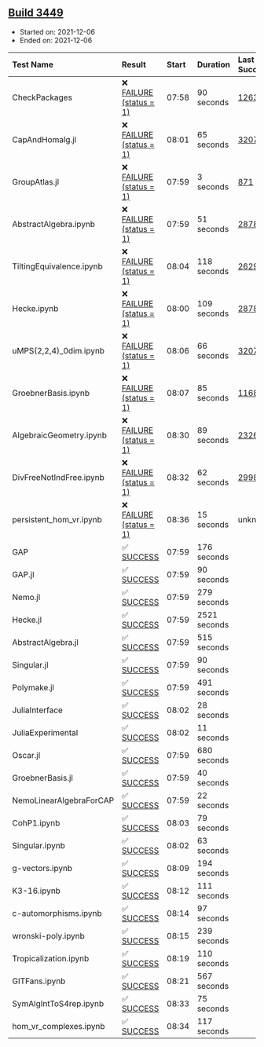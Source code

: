 ## [Build 3449](https://oscarci.mathematik.uni-kl.de/job/oscar-stable/3449/)

* Started on: 2021-12-06
* Ended on: 2021-12-06

| Test Name    | Result | Start | Duration | Last Success | First Failure |
|:-------------|:-------|:------|:---------|:-------------|:--------------|
| CheckPackages | ❌ [FAILURE (status = 1)](https://oscarci.mathematik.uni-kl.de/job/oscar-stable/3449/artifact/logs/build-3449/CheckPackages.log) | 07:58 | 90 seconds | [1263](https://oscarci.mathematik.uni-kl.de/job/oscar-stable/1263/) | [1264](https://oscarci.mathematik.uni-kl.de/job/oscar-stable/1264/) |
| CapAndHomalg.jl | ❌ [FAILURE (status = 1)](https://oscarci.mathematik.uni-kl.de/job/oscar-stable/3449/artifact/logs/build-3449/CapAndHomalg.jl.log) | 08:01 | 65 seconds | [3207](https://oscarci.mathematik.uni-kl.de/job/oscar-stable/3207/) | [3208](https://oscarci.mathematik.uni-kl.de/job/oscar-stable/3208/) |
| GroupAtlas.jl | ❌ [FAILURE (status = 1)](https://oscarci.mathematik.uni-kl.de/job/oscar-stable/3449/artifact/logs/build-3449/GroupAtlas.jl.log) | 07:59 | 3 seconds | [871](https://oscarci.mathematik.uni-kl.de/job/oscar-stable/871/) | [872](https://oscarci.mathematik.uni-kl.de/job/oscar-stable/872/) |
| AbstractAlgebra.ipynb | ❌ [FAILURE (status = 1)](https://oscarci.mathematik.uni-kl.de/job/oscar-stable/3449/artifact/logs/build-3449/AbstractAlgebra.ipynb.log) | 07:59 | 51 seconds | [2878](https://oscarci.mathematik.uni-kl.de/job/oscar-stable/2878/) | [2879](https://oscarci.mathematik.uni-kl.de/job/oscar-stable/2879/) |
| TiltingEquivalence.ipynb | ❌ [FAILURE (status = 1)](https://oscarci.mathematik.uni-kl.de/job/oscar-stable/3449/artifact/logs/build-3449/TiltingEquivalence.ipynb.log) | 08:04 | 118 seconds | [2629](https://oscarci.mathematik.uni-kl.de/job/oscar-stable/2629/) | [2630](https://oscarci.mathematik.uni-kl.de/job/oscar-stable/2630/) |
| Hecke.ipynb | ❌ [FAILURE (status = 1)](https://oscarci.mathematik.uni-kl.de/job/oscar-stable/3449/artifact/logs/build-3449/Hecke.ipynb.log) | 08:00 | 109 seconds | [2878](https://oscarci.mathematik.uni-kl.de/job/oscar-stable/2878/) | [2879](https://oscarci.mathematik.uni-kl.de/job/oscar-stable/2879/) |
| uMPS(2,2,4)_0dim.ipynb | ❌ [FAILURE (status = 1)](https://oscarci.mathematik.uni-kl.de/job/oscar-stable/3449/artifact/logs/build-3449/uMPS-2-2-4-_0dim.ipynb.log) | 08:06 | 66 seconds | [3207](https://oscarci.mathematik.uni-kl.de/job/oscar-stable/3207/) | [3208](https://oscarci.mathematik.uni-kl.de/job/oscar-stable/3208/) |
| GroebnerBasis.ipynb | ❌ [FAILURE (status = 1)](https://oscarci.mathematik.uni-kl.de/job/oscar-stable/3449/artifact/logs/build-3449/GroebnerBasis.ipynb.log) | 08:07 | 85 seconds | [1168](https://oscarci.mathematik.uni-kl.de/job/oscar-stable/1168/) | [1169](https://oscarci.mathematik.uni-kl.de/job/oscar-stable/1169/) |
| AlgebraicGeometry.ipynb | ❌ [FAILURE (status = 1)](https://oscarci.mathematik.uni-kl.de/job/oscar-stable/3449/artifact/logs/build-3449/AlgebraicGeometry.ipynb.log) | 08:30 | 89 seconds | [2326](https://oscarci.mathematik.uni-kl.de/job/oscar-stable/2326/) | [2327](https://oscarci.mathematik.uni-kl.de/job/oscar-stable/2327/) |
| DivFreeNotIndFree.ipynb | ❌ [FAILURE (status = 1)](https://oscarci.mathematik.uni-kl.de/job/oscar-stable/3449/artifact/logs/build-3449/DivFreeNotIndFree.ipynb.log) | 08:32 | 62 seconds | [2998](https://oscarci.mathematik.uni-kl.de/job/oscar-stable/2998/) | [2999](https://oscarci.mathematik.uni-kl.de/job/oscar-stable/2999/) |
| persistent_hom_vr.ipynb | ❌ [FAILURE (status = 1)](https://oscarci.mathematik.uni-kl.de/job/oscar-stable/3449/artifact/logs/build-3449/persistent_hom_vr.ipynb.log) | 08:36 | 15 seconds | unknown | unknown |
| GAP | ✅ [SUCCESS](https://oscarci.mathematik.uni-kl.de/job/oscar-stable/3449/artifact/logs/build-3449/GAP.log) | 07:59 | 176 seconds |  |  |
| GAP.jl | ✅ [SUCCESS](https://oscarci.mathematik.uni-kl.de/job/oscar-stable/3449/artifact/logs/build-3449/GAP.jl.log) | 07:59 | 90 seconds |  |  |
| Nemo.jl | ✅ [SUCCESS](https://oscarci.mathematik.uni-kl.de/job/oscar-stable/3449/artifact/logs/build-3449/Nemo.jl.log) | 07:59 | 279 seconds |  |  |
| Hecke.jl | ✅ [SUCCESS](https://oscarci.mathematik.uni-kl.de/job/oscar-stable/3449/artifact/logs/build-3449/Hecke.jl.log) | 07:59 | 2521 seconds |  |  |
| AbstractAlgebra.jl | ✅ [SUCCESS](https://oscarci.mathematik.uni-kl.de/job/oscar-stable/3449/artifact/logs/build-3449/AbstractAlgebra.jl.log) | 07:59 | 515 seconds |  |  |
| Singular.jl | ✅ [SUCCESS](https://oscarci.mathematik.uni-kl.de/job/oscar-stable/3449/artifact/logs/build-3449/Singular.jl.log) | 07:59 | 90 seconds |  |  |
| Polymake.jl | ✅ [SUCCESS](https://oscarci.mathematik.uni-kl.de/job/oscar-stable/3449/artifact/logs/build-3449/Polymake.jl.log) | 07:59 | 491 seconds |  |  |
| JuliaInterface | ✅ [SUCCESS](https://oscarci.mathematik.uni-kl.de/job/oscar-stable/3449/artifact/logs/build-3449/JuliaInterface.log) | 08:02 | 28 seconds |  |  |
| JuliaExperimental | ✅ [SUCCESS](https://oscarci.mathematik.uni-kl.de/job/oscar-stable/3449/artifact/logs/build-3449/JuliaExperimental.log) | 08:02 | 11 seconds |  |  |
| Oscar.jl | ✅ [SUCCESS](https://oscarci.mathematik.uni-kl.de/job/oscar-stable/3449/artifact/logs/build-3449/Oscar.jl.log) | 07:59 | 680 seconds |  |  |
| GroebnerBasis.jl | ✅ [SUCCESS](https://oscarci.mathematik.uni-kl.de/job/oscar-stable/3449/artifact/logs/build-3449/GroebnerBasis.jl.log) | 07:59 | 40 seconds |  |  |
| NemoLinearAlgebraForCAP | ✅ [SUCCESS](https://oscarci.mathematik.uni-kl.de/job/oscar-stable/3449/artifact/logs/build-3449/NemoLinearAlgebraForCAP.log) | 07:59 | 22 seconds |  |  |
| CohP1.ipynb | ✅ [SUCCESS](https://oscarci.mathematik.uni-kl.de/job/oscar-stable/3449/artifact/logs/build-3449/CohP1.ipynb.log) | 08:03 | 79 seconds |  |  |
| Singular.ipynb | ✅ [SUCCESS](https://oscarci.mathematik.uni-kl.de/job/oscar-stable/3449/artifact/logs/build-3449/Singular.ipynb.log) | 08:02 | 63 seconds |  |  |
| g-vectors.ipynb | ✅ [SUCCESS](https://oscarci.mathematik.uni-kl.de/job/oscar-stable/3449/artifact/logs/build-3449/g-vectors.ipynb.log) | 08:09 | 194 seconds |  |  |
| K3-16.ipynb | ✅ [SUCCESS](https://oscarci.mathematik.uni-kl.de/job/oscar-stable/3449/artifact/logs/build-3449/K3-16.ipynb.log) | 08:12 | 111 seconds |  |  |
| c-automorphisms.ipynb | ✅ [SUCCESS](https://oscarci.mathematik.uni-kl.de/job/oscar-stable/3449/artifact/logs/build-3449/c-automorphisms.ipynb.log) | 08:14 | 97 seconds |  |  |
| wronski-poly.ipynb | ✅ [SUCCESS](https://oscarci.mathematik.uni-kl.de/job/oscar-stable/3449/artifact/logs/build-3449/wronski-poly.ipynb.log) | 08:15 | 239 seconds |  |  |
| Tropicalization.ipynb | ✅ [SUCCESS](https://oscarci.mathematik.uni-kl.de/job/oscar-stable/3449/artifact/logs/build-3449/Tropicalization.ipynb.log) | 08:19 | 110 seconds |  |  |
| GITFans.ipynb | ✅ [SUCCESS](https://oscarci.mathematik.uni-kl.de/job/oscar-stable/3449/artifact/logs/build-3449/GITFans.ipynb.log) | 08:21 | 567 seconds |  |  |
| SymAlgIntToS4rep.ipynb | ✅ [SUCCESS](https://oscarci.mathematik.uni-kl.de/job/oscar-stable/3449/artifact/logs/build-3449/SymAlgIntToS4rep.ipynb.log) | 08:33 | 75 seconds |  |  |
| hom_vr_complexes.ipynb | ✅ [SUCCESS](https://oscarci.mathematik.uni-kl.de/job/oscar-stable/3449/artifact/logs/build-3449/hom_vr_complexes.ipynb.log) | 08:34 | 117 seconds |  |  |

